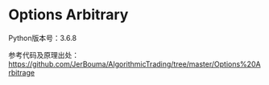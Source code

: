 # Options Arbitrary

Python版本号：3.6.8

参考代码及原理出处：<br>
https://github.com/JerBouma/AlgorithmicTrading/tree/master/Options%20Arbitrage
